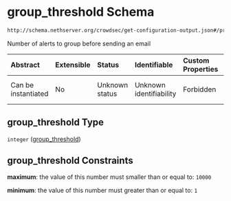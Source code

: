 # group\_threshold Schema

```txt
http://schema.nethserver.org/crowdsec/get-configuration-output.json#/properties/group_threshold
```

Number of alerts to group before sending an email

| Abstract            | Extensible | Status         | Identifiable            | Custom Properties | Additional Properties | Access Restrictions | Defined In                                                                                       |
| :------------------ | :--------- | :------------- | :---------------------- | :---------------- | :-------------------- | :------------------ | :----------------------------------------------------------------------------------------------- |
| Can be instantiated | No         | Unknown status | Unknown identifiability | Forbidden         | Allowed               | none                | [get-configuration-output.json\*](crowdsec/get-configuration-output.json "open original schema") |

## group\_threshold Type

`integer` ([group\_threshold](get-configuration-output-properties-group_threshold.md))

## group\_threshold Constraints

**maximum**: the value of this number must smaller than or equal to: `10000`

**minimum**: the value of this number must greater than or equal to: `1`
